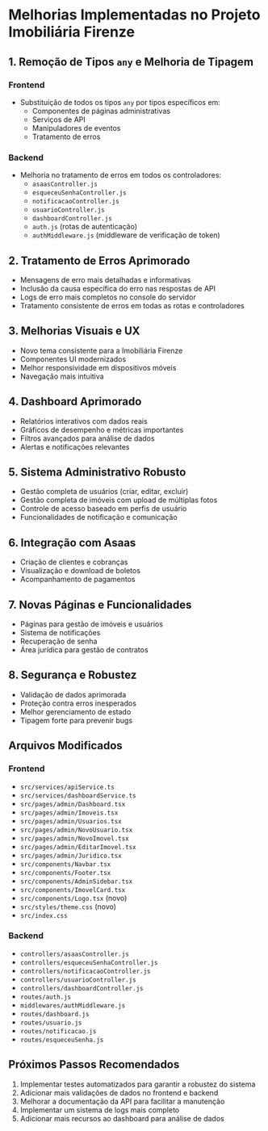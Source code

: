 # Melhorias Implementadas no Projeto Imobiliária Firenze

## 1. Remoção de Tipos `any` e Melhoria de Tipagem

### Frontend
- Substituição de todos os tipos `any` por tipos específicos em:
  - Componentes de páginas administrativas
  - Serviços de API
  - Manipuladores de eventos
  - Tratamento de erros

### Backend
- Melhoria no tratamento de erros em todos os controladores:
  - `asaasController.js`
  - `esqueceuSenhaController.js`
  - `notificacaoController.js`
  - `usuarioController.js`
  - `dashboardController.js`
  - `auth.js` (rotas de autenticação)
  - `authMiddleware.js` (middleware de verificação de token)

## 2. Tratamento de Erros Aprimorado

- Mensagens de erro mais detalhadas e informativas
- Inclusão da causa específica do erro nas respostas de API
- Logs de erro mais completos no console do servidor
- Tratamento consistente de erros em todas as rotas e controladores

## 3. Melhorias Visuais e UX

- Novo tema consistente para a Imobiliária Firenze
- Componentes UI modernizados
- Melhor responsividade em dispositivos móveis
- Navegação mais intuitiva

## 4. Dashboard Aprimorado

- Relatórios interativos com dados reais
- Gráficos de desempenho e métricas importantes
- Filtros avançados para análise de dados
- Alertas e notificações relevantes

## 5. Sistema Administrativo Robusto

- Gestão completa de usuários (criar, editar, excluir)
- Gestão completa de imóveis com upload de múltiplas fotos
- Controle de acesso baseado em perfis de usuário
- Funcionalidades de notificação e comunicação

## 6. Integração com Asaas

- Criação de clientes e cobranças
- Visualização e download de boletos
- Acompanhamento de pagamentos

## 7. Novas Páginas e Funcionalidades

- Páginas para gestão de imóveis e usuários
- Sistema de notificações
- Recuperação de senha
- Área jurídica para gestão de contratos

## 8. Segurança e Robustez

- Validação de dados aprimorada
- Proteção contra erros inesperados
- Melhor gerenciamento de estado
- Tipagem forte para prevenir bugs

## Arquivos Modificados

### Frontend
- `src/services/apiService.ts`
- `src/services/dashboardService.ts`
- `src/pages/admin/Dashboard.tsx`
- `src/pages/admin/Imoveis.tsx`
- `src/pages/admin/Usuarios.tsx`
- `src/pages/admin/NovoUsuario.tsx`
- `src/pages/admin/NovoImovel.tsx`
- `src/pages/admin/EditarImovel.tsx`
- `src/pages/admin/Juridico.tsx`
- `src/components/Navbar.tsx`
- `src/components/Footer.tsx`
- `src/components/AdminSidebar.tsx`
- `src/components/ImovelCard.tsx`
- `src/components/Logo.tsx` (novo)
- `src/styles/theme.css` (novo)
- `src/index.css`

### Backend
- `controllers/asaasController.js`
- `controllers/esqueceuSenhaController.js`
- `controllers/notificacaoController.js`
- `controllers/usuarioController.js`
- `controllers/dashboardController.js`
- `routes/auth.js`
- `middlewares/authMiddleware.js`
- `routes/dashboard.js`
- `routes/usuario.js`
- `routes/notificacao.js`
- `routes/esqueceuSenha.js`

## Próximos Passos Recomendados

1. Implementar testes automatizados para garantir a robustez do sistema
2. Adicionar mais validações de dados no frontend e backend
3. Melhorar a documentação da API para facilitar a manutenção
4. Implementar um sistema de logs mais completo
5. Adicionar mais recursos ao dashboard para análise de dados

